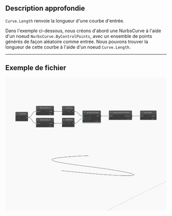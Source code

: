 ## Description approfondie
`Curve.Length` renvoie la longueur d'une courbe d'entrée.

Dans l'exemple ci-dessous, nous créons d'abord une NurbsCurve à l'aide d'un noeud `NurbsCurve.ByControlPoints`, avec un ensemble de points générés de façon aléatoire comme entrée. Nous pouvons trouver la longueur de cette courbe à l'aide d'un noeud `Curve.Length`.

___
## Exemple de fichier

![Length](./Autodesk.DesignScript.Geometry.Curve.Length_img.jpg)

